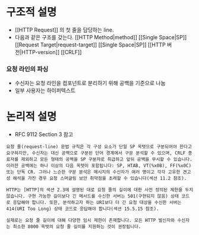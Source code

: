 # 구조적 설명
- [[HTTP Request]] 의 첫 줄을 담당하는 line.
- 다음과 같은 구조를 갖는다.
[[HTTP Method|method]] [[Single Space|SP]] [[Request Target|request-target]] [[Single Space|SP]] [[HTTP 버전|HTTP-version]] [[CRLF]]
### 요청 라인의 파싱
- 수신자는 요청 라인을 컴포넌트로 분리하기 위해 공백을 기준으로 나눔
- 일부 사용자는 하이퍼텍스트

# 논리적 설명

- RFC 9112 Section 3 참고
```
요청 줄(request-line) 문법 규칙은 각 구성 요소가 단일 SP 옥텟으로 구분되어야 한다고 요구하지만, 수신자는 대신 공백으로 구분된 단어 경계에서 구문 분석할 수 있으며, CRLF 종료자를 제외하고 모든 형태의 공백을 SP 구분자로 취급하고 앞뒤 공백을 무시할 수 있습니다. 이러한 공백에는 하나 이상의 다음 옥텟이 포함됩니다: SP, HTAB, VT(%x0B), FF(%x0C) 또는 단독 CR. 그러나 느슨한 구문 분석은 메시지의 수신자가 여러 명이고 각각 고유한 견고성 해석을 가진 경우 요청 스머글링 보안 취약점을 초래할 수 있습니다(섹션 11.2 참조).

HTTP는 [HTTP]의 섹션 2.3에 설명된 대로 요청 줄의 길이에 대한 사전 정의된 제한을 두지 않습니다. 구현 가능한 길이보다 긴 메서드를 수신한 서버는 501(구현되지 않음) 상태 코드로 응답해야 합니다. 또한, 분석하고자 하는 URI보다 더 긴 요청 대상을 수신한 서버는 414(URI Too Long) 상태 코드로 응답해야 합니다(섹션 15.5.15 참조).

실제로는 요청 줄 길이에 대해 다양한 임시 제한이 존재합니다. 모든 HTTP 발신자와 수신자는 최소한 8000 옥텟의 요청 줄 길이를 지원하는 것이 권장됩니다.
```